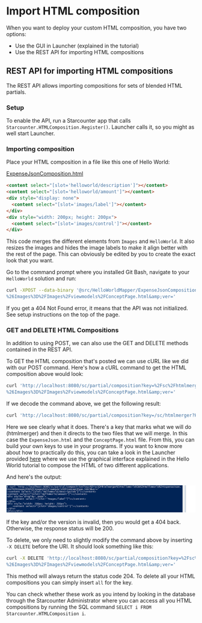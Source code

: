 # Import HTML composition

When you want to deploy your custom HTML composition, you have two options:

* Use the GUI in Launcher (explained in the tutorial)
* Use the REST API for importing HTML compositions

## REST API for importing HTML compositions

The REST API allows importing compositions for sets of blended HTML partials.

### Setup 

To enable the API, run a Starcounter app that calls `Starcounter.HTMLComposition.Register()`. Launcher calls it, so you might as well start Launcher.

### Importing composition

Place your HTML composition in a file like this one of Hello World:

<div class="code-name"><a href="https://github.com/StarcounterSamples/HelloWorld/blob/tutorial-20161018/src/HelloWorldMapper/ExpenseJsonComposition.html">ExpenseJsonComposition.html</a></div>

```html
<content select="[slot='helloworld/description']"></content>
<content select="[slot='helloworld/amount']"></content>
<div style="display: none">
  <content select="[slot='images/label']"></content>
</div>
<div style="width: 200px; height: 200px">
  <content select="[slot='images/control']"></content>
</div>
```

This code merges the different elements from `Images` and `HelloWorld`. It also resizes the images and hides the image labels to make it align better with the rest of the page. This can obviously be edited by you to create the exact look that you want.

Go to the command prompt where you installed Git Bash, navigate to your `HelloWorld` solution and run:

```bash
curl -XPOST --data-binary '@src/HelloWorldMapper/ExpenseJsonComposition.html' 'http://localhost:8080/sc/partial/composition?key=%2Fsc%2Fhtmlmerger%3FHelloWorld%3D%2FHelloWorld%2FExpenseJson.html
%26Images%3D%2FImages%2Fviewmodels%2FConceptPage.html&amp;ver='
```

If you get a 404 Not Found error, it means that the API was not initialized. See setup instructions on the top of the page.

### GET and DELETE HTML Compositions

In addition to using POST, we can also use the GET and DELETE methods contained in the REST API.

To GET the HTML composition that's posted we can use cURL like we did with our POST command. Here's how a cURL command to get the HTML composition above would look:

```bash
curl 'http://localhost:8080/sc/partial/composition?key=%2Fsc%2Fhtmlmerger%3FHelloWorld%3D%2FHelloWorld%2FExpenseJson.html
%26Images%3D%2FImages%2Fviewmodels%2FConceptPage.html&amp;ver='
```

If we decode the command above, we get the following result:

```bash
curl 'http://localhost:8080/sc/partial/composition?key=/sc/htmlmerger?HelloWorld=/HelloWorld/ExpenseJson.html&amp;Images=/Images/viewmodels/ConceptPage.html&amp;ver='
``` 

Here we see clearly what it does. There's a key that marks what we will do (htmlmerger) and then it directs to the two files that we will merge. In this case the `ExpenseJson.html` and the `ConceptPage.html` file. From this, you can build your own keys to use in your programs. If you want to know more about how to practically do this, you can take a look in the Launcher provided <a href="https://github.com/StarcounterPrefabs/Launcher">here</a> where we use the graphical interface explained in the Hello World tutorial to compose the HTML of two different applications.

And here's the output:

![curl output](/assets/getCurl.png)

If the key and/or the version is invalid, then you would get a 404 back. Otherwise, the response status will be 200.

To delete, we only need to slightly modify the command above by inserting `-X DELETE` before the URI. It should look something like this:

```bash
curl -X DELETE 'http://localhost:8080/sc/partial/composition?key=%2Fsc%2Fhtmlmerger%3FHelloWorld%3D%2FHelloWorld%2FExpenseJson.html
%26Images%3D%2FImages%2Fviewmodels%2FConceptPage.html&amp;ver='
```

This method will always return the status code 204. To delete all your HTML compositions you can simply insert `all` for the key.

You can check whether these work as you intend by looking in the database through the Starcounter Administrator where you can access all you HTML compositions by running the SQL command `SELECT i FROM Starcounter.HTMLComposition i`.
